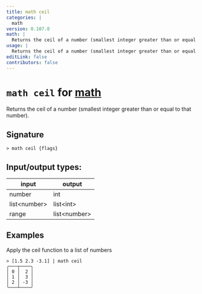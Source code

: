 ```yaml
---
title: math ceil
categories: |
  math
version: 0.107.0
math: |
  Returns the ceil of a number (smallest integer greater than or equal to that number).
usage: |
  Returns the ceil of a number (smallest integer greater than or equal to that number).
editLink: false
contributors: false
---
```

<!-- This file is automatically generated. Please edit the command in https://github.com/nushell/nushell instead. -->

# `math ceil` for [math](/commands/categories/math.md)

<div class='command-title'>Returns the ceil of a number (smallest integer greater than or equal to that number).</div>

## Signature

```> math ceil {flags} ```


## Input/output types:

| input        | output       |
| ------------ | ------------ |
| number       | int          |
| list&lt;number&gt; | list&lt;int&gt;    |
| range        | list&lt;number&gt; |
## Examples

Apply the ceil function to a list of numbers
```nu
> [1.5 2.3 -3.1] | math ceil
╭───┬────╮
│ 0 │  2 │
│ 1 │  3 │
│ 2 │ -3 │
╰───┴────╯

```
